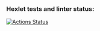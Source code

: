 ### Hexlet tests and linter status:
[![Actions Status](https://github.com/elena-mb/frontend-project-lvl2/workflows/hexlet-check/badge.svg)](https://github.com/elena-mb/frontend-project-lvl2/actions)